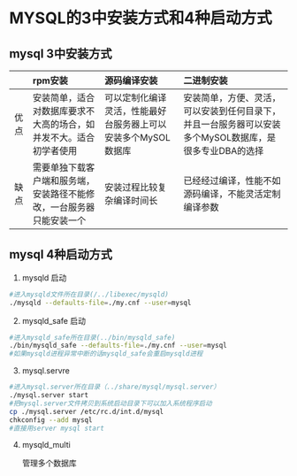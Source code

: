 # MYSQL的3中安装方式和4种启动方式

## mysql 3中安装方式

|      | rpm安装                                                      | 源码编译安装                                                 | 二进制安装                                                   |
| :--: | :----------------------------------------------------------- | :----------------------------------------------------------- | :----------------------------------------------------------- |
| 优点 | 安装简单，适合对数据库要求不大高的场合，如并发不大。适合初学者使用 | 可以定制化编译灵活，性能最好台服务器上可以安装多个MySOL数据库 | 安装简单，方便、灵活，可以安装到任何目录下，并且一台服务器可以安装多个MySOL数据库，是很多专业DBA的选择 |
| 缺点 | 需要单独下载客户端和服务端，安装路径不能修改，一台服务器只能安装一个 | 安装过程比较复杂编译时间长                                   | 已经经过编译，性能不如源码编译，不能灵活定制编译参数         |

## mysql 4种启动方式

1. mysqld 启动

  ```bash
  #进入mysqld文件所在目录(/../libexec/mysqld)  
  ./mysqld --defaults-file=./my.cnf --user=mysql
  ```

2. mysqld_safe 启动

  ```bash
  #进入mysqld_safe所在目录(../bin/mysqld_safe)
  ./bin/mysqld_safe --defaults-file=./my.cnf --user=mysql
  #如果mysqld进程异常中断的话mysqld_safe会重启mysqld进程
  ```

3. mysql.servre

  ```bash
  #进入mysql.server所在目录（../share/mysql/mysql.server）
  ./mysql.server start
  #把mysql.server文件拷贝到系统启动目录下可以加入系统程序启动
  cp ./mysql.server /etc/rc.d/int.d/mysql
  chkconfig --add mysql
  #直接用server mysql start
  ```

4.	mysqld_multi

    管理多个数据库